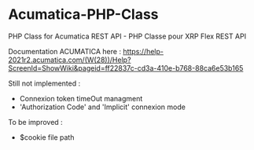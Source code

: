 # Acumatica-PHP-Class
PHP Class for Acumatica REST API - PHP Classe pour XRP Flex REST API


Documentation ACUMATICA here :
https://help-2021r2.acumatica.com/(W(28))/Help?ScreenId=ShowWiki&pageid=ff22837c-cd3a-410e-b768-88ca6e53b165

Still not implemented :
- Connexion token timeOut managment
- 'Authorization Code' and 'Implicit' connexion mode

To be improved :
- $cookie file path
